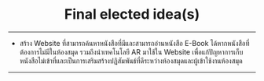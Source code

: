 <h1 align= "center"> Final elected idea(s) </h1>

<hr>

- สร้าง Website ที่สามารถค้นหาหนังสือที่มีและสามารถอ่านหนังสือ E-Book ได้หากหนังสือที่ต้องการไม่มีในห้องสมุด รวมถึงนำเทคโนโลยี AR มาใช้ใน Website เพื่อแก้ปัญหาการเก็บหนังสือไม่เข้าที่และเป็นการเสริมสร้างปฏิสัมพันธ์ที่ดีระหว่างห้องสมุดและผู้เข้าใช้งานห้องสมุด

<hr>
